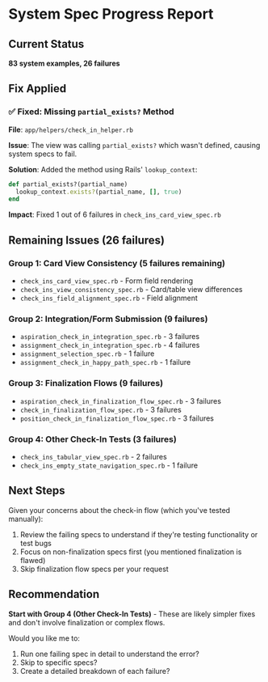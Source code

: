 # System Spec Progress Report

## Current Status
**83 system examples, 26 failures**

## Fix Applied

### ✅ Fixed: Missing `partial_exists?` Method
**File**: `app/helpers/check_in_helper.rb`

**Issue**: The view was calling `partial_exists?` which wasn't defined, causing system specs to fail.

**Solution**: Added the method using Rails' `lookup_context`:
```ruby
def partial_exists?(partial_name)
  lookup_context.exists?(partial_name, [], true)
end
```

**Impact**: Fixed 1 out of 6 failures in `check_ins_card_view_spec.rb`

## Remaining Issues (26 failures)

### Group 1: Card View Consistency (5 failures remaining)
- `check_ins_card_view_spec.rb` - Form field rendering
- `check_ins_view_consistency_spec.rb` - Card/table view differences
- `check_ins_field_alignment_spec.rb` - Field alignment

### Group 2: Integration/Form Submission (9 failures)
- `aspiration_check_in_integration_spec.rb` - 3 failures
- `assignment_check_in_integration_spec.rb` - 4 failures
- `assignment_selection_spec.rb` - 1 failure
- `assignment_check_in_happy_path_spec.rb` - 1 failure

### Group 3: Finalization Flows (9 failures)
- `aspiration_check_in_finalization_flow_spec.rb` - 3 failures
- `check_in_finalization_flow_spec.rb` - 3 failures
- `position_check_in_finalization_flow_spec.rb` - 3 failures

### Group 4: Other Check-In Tests (3 failures)
- `check_ins_tabular_view_spec.rb` - 2 failures
- `check_ins_empty_state_navigation_spec.rb` - 1 failure

## Next Steps

Given your concerns about the check-in flow (which you've tested manually):
1. Review the failing specs to understand if they're testing functionality or test bugs
2. Focus on non-finalization specs first (you mentioned finalization is flawed)
3. Skip finalization flow specs per your request

## Recommendation

**Start with Group 4 (Other Check-In Tests)** - These are likely simpler fixes and don't involve finalization or complex flows.

Would you like me to:
1. Run one failing spec in detail to understand the error?
2. Skip to specific specs?
3. Create a detailed breakdown of each failure?

